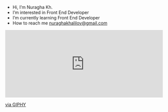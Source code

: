 - Hi, I’m Nuragha Kh.
- I’m interested in Front End Developer
- I’m currently learning Front End Developer
- How to reach me nuraghakhalilov@gmail.com
<div style="width:100%;height:0;padding-bottom:43%;position:relative;"><iframe src="https://giphy.com/embed/KR5Rpkiug3t5xqQnqc" width="100%" height="100%" style="position:absolute" frameBorder="0" class="giphy-embed" allowFullScreen></iframe></div><p><a href="https://giphy.com/gifs/Siemens--siemens-digitalization-cognisphere-KR5Rpkiug3t5xqQnqc">via GIPHY</a></p>
<!---
Nuragha13/Nuragha13 is a ✨ special ✨ repository because its `README.md` (this file) appears on your GitHub profile.
You can click the Preview link to take a look at your changes.
--->
